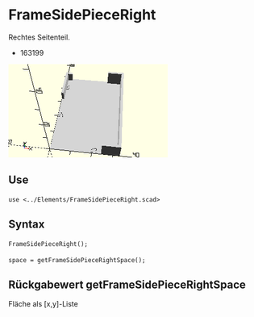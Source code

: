 # FrameSidePieceRight
Rechtes Seitenteil.
- 163199

![FrameSidePieceRight](../../images/FrameSidePieceRight.png)

## Use
```
use <../Elements/FrameSidePieceRight.scad>
```

## Syntax
```
FrameSidePieceRight();

space = getFrameSidePieceRightSpace();
```

## Rückgabewert getFrameSidePieceRightSpace
Fläche als \[x,y]-Liste